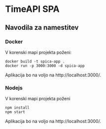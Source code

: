 # TimeAPI SPA

## Navodila za namestitev

### Docker

V korenski mapi projekta poženi:

    docker build -t spica-app .
    docker run -p 3000:3000 -d spica-app

Aplikacija bo na voljo na http://localhost:3000/.

### Nodejs

V korenski mapi projekta poženi

    npm install
    npm start

Aplikacija bo na voljo na http://localhost:3000/.

